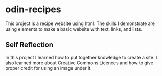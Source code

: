 # odin-recipes
This project is a recipe website using html. The skills I demonstrate are using elements to make a basic website with text, links, and lists. 

## Self Reflection
In this project I learned how to put together knowledge to create a site. I also learned more about Creative Commons Licences and how to give proper credit for using an image under it.
